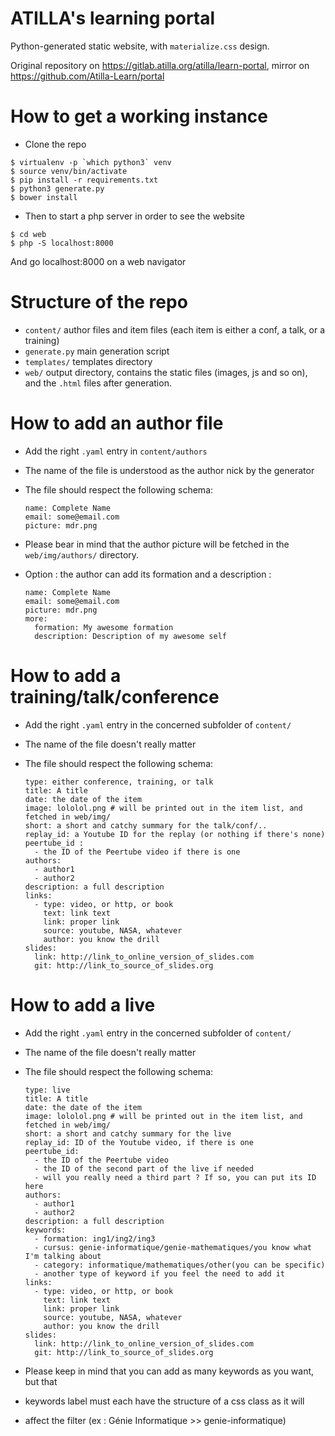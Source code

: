 # ATILLA's learning portal

Python-generated static website, with `materialize.css` design.

Original repository on https://gitlab.atilla.org/atilla/learn-portal, mirror on https://github.com/Atilla-Learn/portal

# How to get a working instance

* Clone the repo
```
$ virtualenv -p `which python3` venv
$ source venv/bin/activate
$ pip install -r requirements.txt
$ python3 generate.py
$ bower install
```

* Then to start a php server in order to see the website
```
$ cd web
$ php -S localhost:8000
```
And go localhost:8000 on a web navigator

# Structure of the repo

* `content/` author files and item files (each item is either a conf, a talk, or a training)
* `generate.py` main generation script
* `templates/` templates directory
* `web/` output directory, contains the static files (images, js and
  so on), and the `.html` files after generation.

# How to add an author file

* Add the right `.yaml` entry in `content/authors`
* The name of the file is understood as the author nick by the generator
* The file should respect the following schema:

    ```
    name: Complete Name
    email: some@email.com
    picture: mdr.png
    ```

* Please bear in mind that the author picture will be fetched in the
  `web/img/authors/` directory.

* Option : the author can add its formation and a description :

    ```
    name: Complete Name
    email: some@email.com
    picture: mdr.png
    more:
      formation: My awesome formation
      description: Description of my awesome self
    ```

# How to add a training/talk/conference

* Add the right `.yaml` entry in the concerned subfolder of `content/`
* The name of the file doesn't really matter
* The file should respect the following schema:

    ```
    type: either conference, training, or talk
    title: A title
    date: the date of the item
    image: lololol.png # will be printed out in the item list, and fetched in web/img/
    short: a short and catchy summary for the talk/conf/..
    replay_id: a Youtube ID for the replay (or nothing if there's none)
    peertube_id : 
      - the ID of the Peertube video if there is one
    authors:
      - author1
      - author2
    description: a full description
    links:
      - type: video, or http, or book
        text: link text
        link: proper link
        source: youtube, NASA, whatever
        author: you know the drill
    slides:
      link: http://link_to_online_version_of_slides.com
      git: http://link_to_source_of_slides.org
    ```
# How to add a live

* Add the right `.yaml` entry in the concerned subfolder of `content/`
* The name of the file doesn't really matter
* The file should respect the following schema:

    ```
    type: live
    title: A title
    date: the date of the item
    image: lololol.png # will be printed out in the item list, and fetched in web/img/
    short: a short and catchy summary for the live
    replay_id: ID of the Youtube video, if there is one
    peertube_id: 
      - the ID of the Peertube video
      - the ID of the second part of the live if needed
      - will you really need a third part ? If so, you can put its ID here
    authors:
      - author1
      - author2
    description: a full description
    keywords:
      - formation: ing1/ing2/ing3
      - cursus: genie-informatique/genie-mathematiques/you know what I'm talking about
      - category: informatique/mathematiques/other(you can be specific)
      - another type of keyword if you feel the need to add it
    links:
      - type: video, or http, or book
        text: link text
        link: proper link
        source: youtube, NASA, whatever
        author: you know the drill
    slides:
      link: http://link_to_online_version_of_slides.com
      git: http://link_to_source_of_slides.org
    ```

* Please keep in mind that you can add as many keywords as you want, but that
* keywords label must each have the structure of a css class as it will
* affect the filter (ex : Génie Informatique >> genie-informatique)